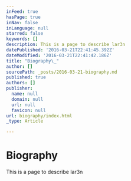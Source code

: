 ```yaml
---
inFeed: true
hasPage: true
inNav: false
inLanguage: null
starred: false
keywords: []
description: This is a page to describe lar3n
datePublished: '2016-03-21T22:41:45.392Z'
dateModified: '2016-03-21T22:41:42.186Z'
title: "Biography\_"
author: []
sourcePath: _posts/2016-03-21-biography.md
published: true
authors: []
publisher:
  name: null
  domain: null
  url: null
  favicon: null
url: biography/index.html
_type: Article

---
```

# Biography 

This is a page to describe lar3n